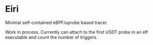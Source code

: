 Eiri
=======

Minimal self-contained eBPF/uprobe based tracer.

Work in process. Currently can attach to the first USDT probe in
an elf executable and count the number of triggers.
